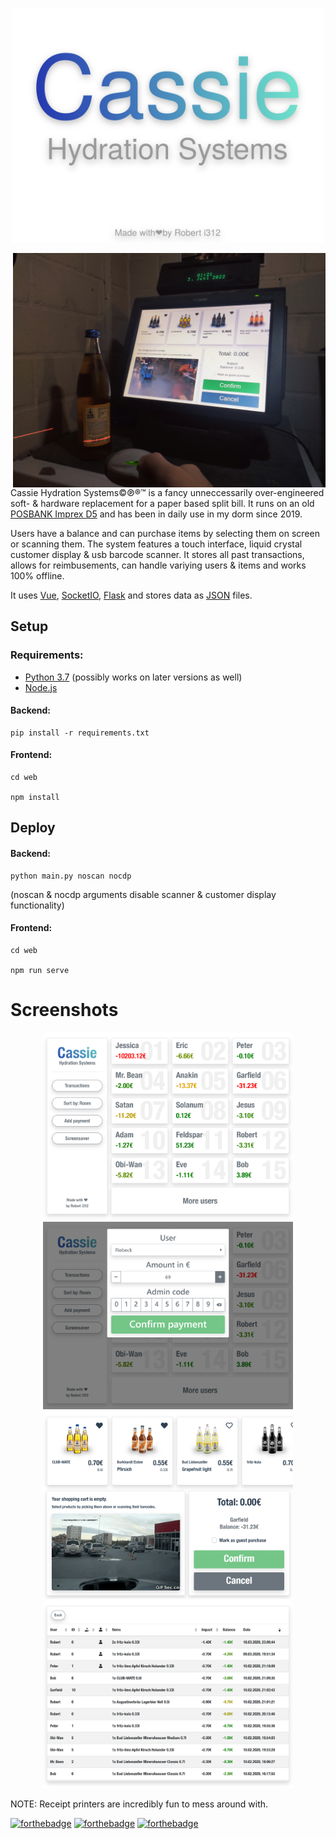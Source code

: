 
<p align="center">
<img src="screensaver.svg" alt="Cassie Hydration Systems" width="500">
</p>

<img src="cassie_irl.jpg" alt="Cassie IRL" width="500" align="right">

Cassie Hydration Systems©℗®™ is a fancy unneccessarily over-engineered soft- & hardware replacement for a paper based split bill.
It runs on an old [POSBANK Imprex D5](https://www.newegg.com/posbank-imprex-d5-aio-15/p/N82E16849292010) and has been in daily use in my dorm since 2019.

Users have a balance and can purchase items by selecting them on screen or scanning them.
The system features a touch interface, liquid crystal customer display & usb barcode scanner. It stores all past transactions, allows for reimbusements, can handle variying users & items and works 100% offline.

It uses [Vue](https://vuejs.org/), [SocketIO](https://socket.io/), [Flask](https://flask.palletsprojects.com/) and stores data as [JSON](https://www.json.org/) files.

## Setup

### Requirements:

- [Python 3.7](https://www.python.org/) (possibly works on later versions as well)
- [Node.js](https://nodejs.org/en/)

#### Backend:
```
pip install -r requirements.txt
```

#### Frontend:
```
cd web

npm install
```

## Deploy
#### Backend:
```
python main.py noscan nocdp
```
(noscan & nocdp arguments disable scanner & customer display functionality)

#### Frontend:
```
cd web

npm run serve
```

# Screenshots

<p align="center">
<img src="screenshot_users.png" width="400"/> <img src="screenshot_pay.png" width="400"/> <img src="screenshot_buy.png" width="400"/> <img src="screenshot_transactions.png" width="400"/>
</p>

NOTE: Receipt printers are incredibly fun to mess around with.

[![forthebadge](https://forthebadge.com/images/badges/fuck-it-ship-it.svg)](https://forthebadge.com) [![forthebadge](https://forthebadge.com/images/badges/contains-cat-gifs.svg)](https://forthebadge.com) [![forthebadge](https://forthebadge.com/images/badges/compatibility-pc-load-letter.svg)](https://forthebadge.com)
